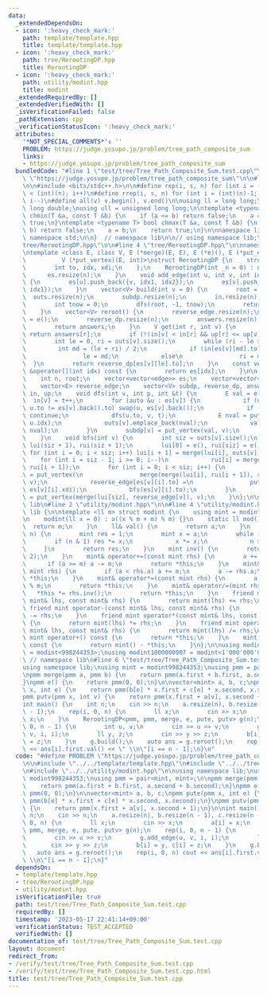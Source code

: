 ```yaml
---
data:
  _extendedDependsOn:
  - icon: ':heavy_check_mark:'
    path: template/template.hpp
    title: template/template.hpp
  - icon: ':heavy_check_mark:'
    path: tree/RerootingDP.hpp
    title: RerootingDP
  - icon: ':heavy_check_mark:'
    path: utility/modint.hpp
    title: modint
  _extendedRequiredBy: []
  _extendedVerifiedWith: []
  _isVerificationFailed: false
  _pathExtension: cpp
  _verificationStatusIcon: ':heavy_check_mark:'
  attributes:
    '*NOT_SPECIAL_COMMENTS*': ''
    PROBLEM: https://judge.yosupo.jp/problem/tree_path_composite_sum
    links:
    - https://judge.yosupo.jp/problem/tree_path_composite_sum
  bundledCode: "#line 1 \"test/tree/Tree_Path_Composite_Sum.test.cpp\"\n#define PROBLEM\
    \ \"https://judge.yosupo.jp/problem/tree_path_composite_sum\"\n\n#line 2 \"template/template.hpp\"\
    \n\n#include <bits/stdc++.h>\n\n#define rep(i, s, n) for (int i = (int)(s); i\
    \ < (int)(n); i++)\n#define rrep(i, s, n) for (int i = (int)(n)-1; i >= (int)(s);\
    \ i--)\n#define all(v) v.begin(), v.end()\n\nusing ll = long long;\nusing ld =\
    \ long double;\nusing ull = unsigned long long;\n\ntemplate <typename T> bool\
    \ chmin(T &a, const T &b) {\n    if (a <= b) return false;\n    a = b;\n    return\
    \ true;\n}\ntemplate <typename T> bool chmax(T &a, const T &b) {\n    if (a >=\
    \ b) return false;\n    a = b;\n    return true;\n}\n\nnamespace lib {\n\nusing\
    \ namespace std;\n\n}  // namespace lib\n\n// using namespace lib;\n#line 2 \"\
    tree/RerootingDP.hpp\"\n\n#line 4 \"tree/RerootingDP.hpp\"\n\nnamespace lib {\n\
    \ntemplate <class E, class V, E (*merge)(E, E), E (*e)(), E (*put_edge)(V, int),\n\
    \          V (*put_vertex)(E, int)>\nstruct RerootingDP {\n    struct edge {\n\
    \        int to, idx, xdi;\n    };\n    RerootingDP(int _n = 0) : n(_n) {\n  \
    \      es.resize(n);\n    }\n    void add_edge(int u, int v, int idx1, int idx2)\
    \ {\n        es[u].push_back({v, idx1, idx2});\n        es[v].push_back({u, idx2,\
    \ idx1});\n    }\n    vector<V> build(int v = 0) {\n        root = v;\n      \
    \  outs.resize(n);\n        subdp.resize(n);\n        in.resize(n), up.resize(n);\n\
    \        int tnow = 0;\n        dfs(root, -1, tnow);\n        return subdp;\n\
    \    }\n    vector<V> reroot() {\n        reverse_edge.resize(n);\n        reverse_edge[root]\
    \ = e();\n        reverse_dp.resize(n);\n        answers.resize(n);\n        bfs(root);\n\
    \        return answers;\n    }\n    V get(int r, int v) {\n        if (r == v)\
    \ return answers[r];\n        if (!(in[v] < in[r] && up[r] <= up[v])) return subdp[v];\n\
    \        int le = 0, ri = outs[v].size();\n        while (ri - le > 1) {\n   \
    \         int md = (le + ri) / 2;\n            if (in[es[v][md].to] <= in[r])\n\
    \                le = md;\n            else\n                ri = md;\n      \
    \  }\n        return reverse_dp[es[v][le].to];\n    }\n    const vector<edge>\
    \ &operator[](int idx) const {\n        return es[idx];\n    }\n\n  private:\n\
    \    int n, root;\n    vector<vector<edge>> es;\n    vector<vector<E>> outs;\n\
    \    vector<E> reverse_edge;\n    vector<V> subdp, reverse_dp, answers;\n    vector<int>\
    \ in, up;\n    void dfs(int v, int p, int &t) {\n        E val = e();\n      \
    \  in[v] = t++;\n        for (auto &u : es[v]) {\n            if (u.to == p &&\
    \ u.to != es[v].back().to) swap(u, es[v].back());\n            if (u.to == p)\
    \ continue;\n            dfs(u.to, v, t);\n            E nval = put_edge(subdp[u.to],\
    \ u.idx);\n            outs[v].emplace_back(nval);\n            val = merge(val,\
    \ nval);\n        }\n        subdp[v] = put_vertex(val, v);\n        up[v] = t;\n\
    \    }\n    void bfs(int v) {\n        int siz = outs[v].size();\n        vector<E>\
    \ lui(siz + 1), rui(siz + 1);\n        lui[0] = e(), rui[siz] = e();\n       \
    \ for (int i = 0; i < siz; i++) lui[i + 1] = merge(lui[i], outs[v][i]);\n    \
    \    for (int i = siz - 1; i >= 0; i--)\n            rui[i] = merge(outs[v][i],\
    \ rui[i + 1]);\n        for (int i = 0; i < siz; i++) {\n            reverse_dp[es[v][i].to]\
    \ = put_vertex(\n                merge(merge(lui[i], rui[i + 1]), reverse_edge[v]),\
    \ v);\n            reverse_edge[es[v][i].to] =\n                put_edge(reverse_dp[es[v][i].to],\
    \ es[v][i].xdi);\n            bfs(es[v][i].to);\n        }\n        answers[v]\
    \ = put_vertex(merge(lui[siz], reverse_edge[v]), v);\n    }\n};\n\n}  // namespace\
    \ lib\n#line 2 \"utility/modint.hpp\"\n\n#line 4 \"utility/modint.hpp\"\n\nnamespace\
    \ lib {\n\ntemplate <ll m> struct modint {\n    using mint = modint;\n    ll a;\n\
    \n    modint(ll x = 0) : a((x % m + m) % m) {}\n    static ll mod() {\n      \
    \  return m;\n    }\n    ll& val() {\n        return a;\n    }\n    mint pow(ll\
    \ n) {\n        mint res = 1;\n        mint x = a;\n        while (n) {\n    \
    \        if (n & 1) res *= x;\n            x *= x;\n            n >>= 1;\n   \
    \     }\n        return res;\n    }\n    mint inv() {\n        return pow(m -\
    \ 2);\n    }\n    mint& operator+=(const mint rhs) {\n        a += rhs.a;\n  \
    \      if (a >= m) a -= m;\n        return *this;\n    }\n    mint& operator-=(const\
    \ mint rhs) {\n        if (a < rhs.a) a += m;\n        a -= rhs.a;\n        return\
    \ *this;\n    }\n    mint& operator*=(const mint rhs) {\n        a = a * rhs.a\
    \ % m;\n        return *this;\n    }\n    mint& operator/=(mint rhs) {\n     \
    \   *this *= rhs.inv();\n        return *this;\n    }\n    friend mint operator+(const\
    \ mint& lhs, const mint& rhs) {\n        return mint(lhs) += rhs;\n    }\n   \
    \ friend mint operator-(const mint& lhs, const mint& rhs) {\n        return mint(lhs)\
    \ -= rhs;\n    }\n    friend mint operator*(const mint& lhs, const mint& rhs)\
    \ {\n        return mint(lhs) *= rhs;\n    }\n    friend mint operator/(const\
    \ mint& lhs, const mint& rhs) {\n        return mint(lhs) /= rhs;\n    }\n   \
    \ mint operator+() const {\n        return *this;\n    }\n    mint operator-()\
    \ const {\n        return mint() - *this;\n    }\n};\n\nusing modint998244353\
    \ = modint<998244353>;\nusing modint1000000007 = modint<1'000'000'007>;\n\n} \
    \ // namespace lib\n#line 6 \"test/tree/Tree_Path_Composite_Sum.test.cpp\"\n\n\
    using namespace lib;\nusing mint = modint998244353;\nusing pmm = pair<mint, mint>;\n\
    \npmm merge(pmm a, pmm b) {\n    return pmm(a.first + b.first, a.second + b.second);\n\
    }\npmm e() {\n    return pmm(0, 0);\n}\n\nvector<mint> a, b, c;\npmm pute(pmm\
    \ x, int e) {\n    return pmm(b[e] * x.first + c[e] * x.second, x.second);\n}\n\
    pmm putv(pmm x, int v) {\n    return pmm(x.first + a[v], x.second + 1);\n}\n\n\
    int main() {\n    int n;\n    cin >> n;\n    a.resize(n), b.resize(n - 1), c.resize(n\
    \ - 1);\n    rep(i, 0, n) {\n        ll x;\n        cin >> x;\n        a[i] =\
    \ x;\n    }\n    RerootingDP<pmm, pmm, merge, e, pute, putv> g(n);\n    rep(i,\
    \ 0, n - 1) {\n        int u, v;\n        cin >> u >> v;\n        g.add_edge(u,\
    \ v, i, i);\n        ll y, z;\n        cin >> y >> z;\n        b[i] = y, c[i]\
    \ = z;\n    }\n    g.build();\n    auto ans = g.reroot();\n    rep(i, 0, n) cout\
    \ << ans[i].first.val() << \" \\n\"[i == n - 1];\n}\n"
  code: "#define PROBLEM \"https://judge.yosupo.jp/problem/tree_path_composite_sum\"\
    \n\n#include \"../../template/template.hpp\"\n#include \"../../tree/RerootingDP.hpp\"\
    \n#include \"../../utility/modint.hpp\"\n\nusing namespace lib;\nusing mint =\
    \ modint998244353;\nusing pmm = pair<mint, mint>;\n\npmm merge(pmm a, pmm b) {\n\
    \    return pmm(a.first + b.first, a.second + b.second);\n}\npmm e() {\n    return\
    \ pmm(0, 0);\n}\n\nvector<mint> a, b, c;\npmm pute(pmm x, int e) {\n    return\
    \ pmm(b[e] * x.first + c[e] * x.second, x.second);\n}\npmm putv(pmm x, int v)\
    \ {\n    return pmm(x.first + a[v], x.second + 1);\n}\n\nint main() {\n    int\
    \ n;\n    cin >> n;\n    a.resize(n), b.resize(n - 1), c.resize(n - 1);\n    rep(i,\
    \ 0, n) {\n        ll x;\n        cin >> x;\n        a[i] = x;\n    }\n    RerootingDP<pmm,\
    \ pmm, merge, e, pute, putv> g(n);\n    rep(i, 0, n - 1) {\n        int u, v;\n\
    \        cin >> u >> v;\n        g.add_edge(u, v, i, i);\n        ll y, z;\n \
    \       cin >> y >> z;\n        b[i] = y, c[i] = z;\n    }\n    g.build();\n \
    \   auto ans = g.reroot();\n    rep(i, 0, n) cout << ans[i].first.val() << \"\
    \ \\n\"[i == n - 1];\n}"
  dependsOn:
  - template/template.hpp
  - tree/RerootingDP.hpp
  - utility/modint.hpp
  isVerificationFile: true
  path: test/tree/Tree_Path_Composite_Sum.test.cpp
  requiredBy: []
  timestamp: '2023-05-17 22:41:14+09:00'
  verificationStatus: TEST_ACCEPTED
  verifiedWith: []
documentation_of: test/tree/Tree_Path_Composite_Sum.test.cpp
layout: document
redirect_from:
- /verify/test/tree/Tree_Path_Composite_Sum.test.cpp
- /verify/test/tree/Tree_Path_Composite_Sum.test.cpp.html
title: test/tree/Tree_Path_Composite_Sum.test.cpp
---
```

